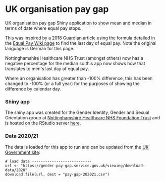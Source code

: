 # UK organisation pay gap

UK organisation pay gap Shiny application to show mean and median in terms of date where equal pay stops.

This was inspired by a [2018 Guardian article](https://www.theguardian.com/news/ng-interactive/2018/apr/04/gender-pay-gap-when-does-your-company-stop-paying-women-in-2018) using the formula detailed in the [Equal Pay Wiki page](http://www.equalpay.wiki/Berechnung_des_Equal_Pay_Day) to find the last day of equal pay. Note the original language is German for this page.

Nottinghamshire Healthcare NHS Trust (amongst others) now has a negative percentage for the median so this app now shows how that translates to men's last day of equal pay. 

Where an organisation has greater than -100% difference, this has been changed to -100% (or a full year) for the purposes of showing the difference by calendar day.

### Shiny app

The shiny app was created for the Gender Identity, Gender and Sexual Orientation group at [Nottinghamshire Healthcare NHS Foundation Trust](https://www.nottinghamshirehealthcare.nhs.uk/) and is hosted on the RStudio server [here](https://involve.nottshc.nhs.uk:8443/pay-gap/).

### Data 2020/21

The data is loaded for this app to run and can be updated from the [UK Government site](https://gender-pay-gap.service.gov.uk/viewing/download-data/2020):

```{r}
# load data ---------------------------
url <- "https://gender-pay-gap.service.gov.uk/viewing/download-data/2020"
download.file(url, dest = "pay-gap-202021.csv")
```
